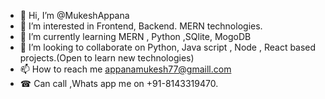 - 👋 Hi, I’m @MukeshAppana
- 👀 I’m interested in Frontend, Backend. MERN technologies.
- 🌱 I’m currently learning MERN , Python ,SQlite, MogoDB
- 💞️ I’m looking to collaborate on Python, Java script , Node , React based projects.(Open to learn new technologies)
- 📫 How to reach me appanamukesh77@gmaill.com
- ☎ Can call ,Whats app me on +91-8143319470.

<!---
MukeshAppana/MukeshAppana is a ✨ special ✨ repository because its `README.md` (this file) appears on your GitHub profile.
You can click the Preview link to take a look at your changes.
--->
